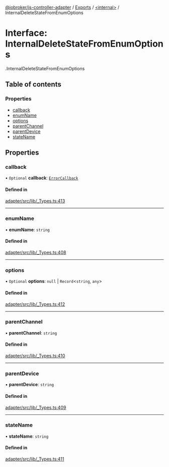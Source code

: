 [@iobroker/js-controller-adapter](../README.md) / [Exports](../modules.md) / [<internal\>](../modules/internal_.md) / InternalDeleteStateFromEnumOptions

# Interface: InternalDeleteStateFromEnumOptions

[<internal>](../modules/internal_.md).InternalDeleteStateFromEnumOptions

## Table of contents

### Properties

- [callback](internal_.InternalDeleteStateFromEnumOptions.md#callback)
- [enumName](internal_.InternalDeleteStateFromEnumOptions.md#enumname)
- [options](internal_.InternalDeleteStateFromEnumOptions.md#options)
- [parentChannel](internal_.InternalDeleteStateFromEnumOptions.md#parentchannel)
- [parentDevice](internal_.InternalDeleteStateFromEnumOptions.md#parentdevice)
- [stateName](internal_.InternalDeleteStateFromEnumOptions.md#statename)

## Properties

### callback

• `Optional` **callback**: [`ErrorCallback`](../modules/internal_.md#errorcallback)

#### Defined in

[adapter/src/lib/_Types.ts:413](https://github.com/ioBroker/ioBroker.js-controller/blob/efa3e809/packages/adapter/src/lib/_Types.ts#L413)

___

### enumName

• **enumName**: `string`

#### Defined in

[adapter/src/lib/_Types.ts:408](https://github.com/ioBroker/ioBroker.js-controller/blob/efa3e809/packages/adapter/src/lib/_Types.ts#L408)

___

### options

• `Optional` **options**: ``null`` \| `Record`<`string`, `any`\>

#### Defined in

[adapter/src/lib/_Types.ts:412](https://github.com/ioBroker/ioBroker.js-controller/blob/efa3e809/packages/adapter/src/lib/_Types.ts#L412)

___

### parentChannel

• **parentChannel**: `string`

#### Defined in

[adapter/src/lib/_Types.ts:410](https://github.com/ioBroker/ioBroker.js-controller/blob/efa3e809/packages/adapter/src/lib/_Types.ts#L410)

___

### parentDevice

• **parentDevice**: `string`

#### Defined in

[adapter/src/lib/_Types.ts:409](https://github.com/ioBroker/ioBroker.js-controller/blob/efa3e809/packages/adapter/src/lib/_Types.ts#L409)

___

### stateName

• **stateName**: `string`

#### Defined in

[adapter/src/lib/_Types.ts:411](https://github.com/ioBroker/ioBroker.js-controller/blob/efa3e809/packages/adapter/src/lib/_Types.ts#L411)
